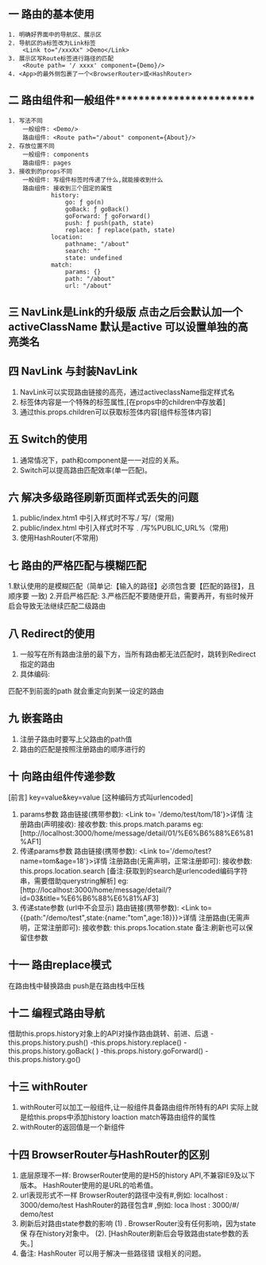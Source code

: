 ## 一 路由的基本使用
    1. 明确好界面中的导航区、展示区
    2. 导航区的a标签改为Link标签
        <Link to="/xxxXx" >Demo</Link>
    3. 展示区写Route标签进行路径的匹配
        <Route path= '/ xxxx' component={Demo}/>
    4. <App>的最外侧包裹了一个<BrowserRouter>或<HashRouter>

## 二 路由组件和一般组件************************
    1. 写法不同
        一般组件: <Demo/>
        路由组件: <Route path="/about" component={About}/>
    2. 存放位置不同
        一般组件: components
        路由组件: pages
    3. 接收到的props不同
        一般组件: 写组件标签时传递了什么,就能接收到什么
        路由组件: 接收到三个固定的属性
                history:
                    go: ƒ go(n)
                    goBack: ƒ goBack()
                    goForward: ƒ goForward()
                    push: ƒ push(path, state)
                    replace: ƒ replace(path, state)
                location:
                    pathname: "/about"
                    search: ""
                    state: undefined
                match:
                    params: {}
                    path: "/about"
                    url: "/about"

## 三 NavLink是Link的升级版 点击之后会默认加一个activeClassName 默认是active 可以设置单独的高亮类名


## 四 NavLink 与封装NavLink
1. NavLink可以实现路由链接的高亮，通过activeclassName指定样式名
2. 标签体内容是一个特殊的标签属性,[在props中的children中存放着]
3. 通过this.props.children可以获取标签体内容[组件标签体内容]


## 五 Switch的使用
1. 通常情况下，path和component是一一对应的关系。
2. Switch可以提高路由匹配效率(单一匹配)。


## 六 解决多级路径刷新页面样式丢失的问题
1. public/index.htm1 中引入样式时不写./ 写/（常用)
2. public/index.html 中引入样式时不写﹒/写%PUBLIC_URL%（常用)
3. 使用HashRouter(不常用)


## 七 路由的严格匹配与模糊匹配
1.默认使用的是模糊匹配（简单记:【输入的路径】必须包含要【匹配的路径】，且顺序要
一致)
2.开启严格匹配:<Route exact={true} path="/about" component={About}/>
3.严格匹配不要随便开启，需要再开，有些时候开启会导致无法继续匹配二级路由



## 八 Redirect的使用
1. 一般写在所有路由注册的最下方，当所有路由都无法匹配时，跳转到Redirect指定的路由
2. 具体编码:
<Switch>
    <Route path="/about" component={About}/>
    <Route path="/home" component={Home}/>
    <Redirect to="/about" /> 匹配不到前面的path 就会重定向到某一设定的路由
</Switch>

## 九 嵌套路由
1. 注册子路由时要写上父路由的path值
2. 路由的匹配是按照注册路由的顺序进行的

## 十 向路由组件传递参数
[前言]
key=value&key=value
[这种编码方式叫urlencoded]
1. params参数
    路由链接(携带参数): <Link to= '/demo/test/tom/18'}>详情</Link>
    注册路由(声明接收): <Route path="/demo/test/:name/:age" component={Test}/>
    接收参数: this.props.match.params
    eg: 
    [http://localhost:3000/home/message/detail/01/%E6%B6%88%E6%81%AF1]
2. 传递params参数
    路由链接(携带参数): <Link to='/demo/test?name=tom&age=18'}>详情</Link>
    注册路由(无需声明，正常注册即可): <Route path="/demo/test" component={Test}/>
    接收参数: this.props.location.search
    [备注:获取到的search是urlencoded编码字符串，需要借助querystring解析]
    eg: 
    [http://localhost:3000/home/message/detail/?id=03&title=%E6%B6%88%E6%81%AF3]
3. 传递state参数 (url中不会显示)
    路由链接(携带参数): <Link to={{path:"/demo/test",state:{name:"tom",age:18}}}>详情</Link>
    注册路由(无需声明，正常注册即可): <Route path="/demo/test" component={Test}/>
    接收参数: this.props.1ocation.state
    备注:刷新也可以保留住参数


## 十一 路由replace模式
在路由栈中替换路由
push是在路由栈中压栈


## 十二 编程式路由导航
借助this.props.history对象上的API对操作路由跳转、前进、后退
    -this.props.history.push()
    -this.props.history.replace()
    -this.props.history.goBack( )
    -this.props.history.goForward()
    -this.props.history.go()

## 十三 withRouter 
1. withRouter可以加工一般组件,让一般组件具备路由组件所特有的API 实际上就是给this.props中添加history loaction match等路由组件的属性
2. withRouter的返回值是一个新组件


## 十四 BrowserRouter与HashRouter的区别
1. 底层原理不一样:
    BrowserRouter使用的是H5的history API,不兼容IE9及以下版本。
    HashRouter使用的是URL的哈希值。
2. url表现形式不一样
    BrowserRouter的路径中没有#,例如: localhost : 3000/demo/test
    HashRouter的路径包含# ,例如: loca lhost : 3000/#/ demo/test
3. 刷新后对路由state参数的影响
    (1) . BrowserRouter没有任何影响，因为state保 存在history对象中。
    (2). [HashRouter刷新后会导致路由state参数的丢失。]
4. 备注: HashRouter 可以用于解决一些路径错 误相关的问题。
